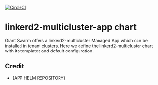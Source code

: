 [![CircleCI](https://circleci.com/gh/giantswarm/linkerd2-multicluster-app.svg?style=shield)](https://circleci.com/gh/giantswarm/linkerd2-multicluster-app)

# linkerd2-multicluster-app chart

Giant Swarm offers a linkerd2-multicluster Managed App which can be installed in tenant clusters.
Here we define the linkerd2-multicluster chart with its templates and default configuration.

## Credit

* {APP HELM REPOSITORY}

